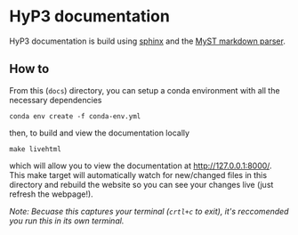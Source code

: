 # HyP3 documentation

HyP3 documentation is build using [sphinx](https://www.sphinx-doc.org/en/master/) 
and the [MyST markdown parser](https://myst-parser.readthedocs.io/en/latest/index.html). 

## How to

From this (`docs`) directory, you can setup a conda environment with all the
necessary dependencies

```
conda env create -f conda-env.yml
```

then, to build and view the documentation locally

```
make livehtml
```

which will allow you to view the documentation at http://127.0.0.1:8000/. This
make target will automatically watch for new/changed files in this directory and
rebuild the website so you can see your changes live (just refresh the webpage!).

*Note: Becuase this captures your terminal (`crtl+c` to exit), it's reccomended you
run this in its own terminal.*

